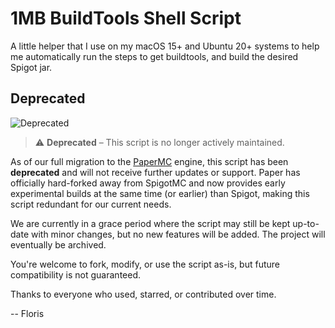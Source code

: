 # 1MB BuildTools Shell Script

A little helper that I use on my macOS 15+ and Ubuntu 20+ systems to help me automatically run the steps to get buildtools, and build the desired Spigot jar.

## Deprecated

![Deprecated](https://img.shields.io/badge/status-deprecated-red)

> ⚠️ **Deprecated** – This script is no longer actively maintained.

As of our full migration to the [PaperMC](https://papermc.io) engine, this script has been **deprecated** and will not receive further updates or support. Paper has officially hard-forked away from SpigotMC and now provides early experimental builds at the same time (or earlier) than Spigot, making this script redundant for our current needs.

We are currently in a grace period where the script may still be kept up-to-date with minor changes, but no new features will be added. The project will eventually be archived.

You're welcome to fork, modify, or use the script as-is, but future compatibility is not guaranteed.

Thanks to everyone who used, starred, or contributed over time.

-- Floris